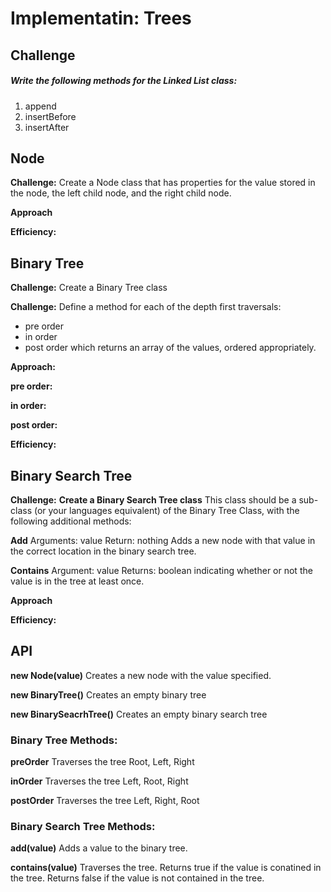 # Implementatin: Trees

## Challenge

##### Write the following methods for the Linked List class:

1. append
2. insertBefore
3. insertAfter

## Node

**Challenge:**
Create a Node class that has properties for the value stored in the node, the left child node, and the right child node.

**Approach**
<!-- I created a new node with the new value. Since only the end of the list will point to null, I traveresed the linked list until I came to a current.next that was equal to null by creating a while loop that would continue to move current to current.next as long as current.next did not equal null. This would cause the while loop to break at the point while current equaled the last node in the linked list. I then pointed current.next to the new node, which will make the new node the last value in the linked list. I then returned to break out of the loop. -->

**Efficiency:**
<!-- This has a time of O(n), because the whole list will need to be traversed, and the length of time that will take is dependent on the length of the list. It has a space of O(1) because other than the new node, no additional space will be needed. -->

## Binary Tree

**Challenge:**
Create a Binary Tree class

**Challenge:**
Define a method for each of the depth first traversals:
- pre order
- in order
- post order which returns an array of the values, ordered appropriately.

**Approach:**

**pre order:**

**in order:**

**post order:**

<!-- I first checked to see if the list was empty. If it was empty, I alerted the user that the list was empty.

If the list is not empty, then I prepared to traverse the list by setting the the current value to the head.

I checked the head in case its value was the value to be inserted before. If it were, then I created a new node with the new value which was inputted as an argument,pointed the new node to the current value, and set the head to the new node.

If the head's value was not the one that was entered as an argument, looked at the current.next's value until I found one that matched the value we were looking for. At this time I created a new node and assigned it the new value that was given as an argument, pointed the new node to the node after the current node (current.next), and then pointed the current node toward the new node. I then returned to break out of the loop. -->

**Efficiency:**
<!-- This has a time of O(n), because the whole list will need to be traversed, and the length of time that will take is dependent on the length of the list. It has a space of O(1) because other than the new node, no additional space will be needed. -->

## Binary Search Tree

**Challenge:**
**Create a Binary Search Tree class**
This class should be a sub-class (or your languages equivalent) of the Binary Tree Class, with the following additional methods:

**Add**
Arguments: value
Return: nothing
Adds a new node with that value in the correct location in the binary search tree.

**Contains**
Argument: value
Returns: boolean indicating whether or not the value is in the tree at least once.

**Approach**
<!-- I first checked to see if the list was empty. If it was empty, I alerted the user that the list was empty.

If the list is not empty, then I prepared to traverse the list by setting the the current value to the head.

As I traveresed the list, if the current value was equal to the value that had been input as an argument, then I created a new node and assigned it the new value that had been entered as an argument. Then, I pointed the new node to the current node's next node. Then, I pointed the current node's next value to the new node. I then returned to break out of the loop. -->

**Efficiency:**
<!-- This has a time of O(n), because the whole list will need to be traversed, and the length of time that will take is dependent on the length of the list. It has a space of O(1) because other than the new node, no additional space will be needed. -->


## API
<!-- Description of each method publicly available to your Linked List -->
**new Node(value)**
Creates a new node with the value specified.

**new BinaryTree()**
Creates an empty binary tree

**new BinarySeacrhTree()**
Creates an empty binary search tree

### Binary Tree Methods:

**preOrder**
Traverses the tree Root, Left, Right

**inOrder**
Traverses the tree Left, Root, Right

**postOrder**
Traverses the tree Left, Right, Root

### Binary Search Tree Methods:

**add(value)**
Adds a value to the binary tree.

**contains(value)**
Traverses the tree. Returns true if the value is conatined in the tree. Returns false if the value is not contained in the tree.

